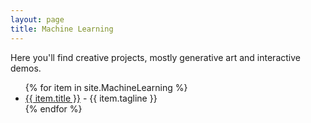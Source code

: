 ```yaml
---
layout: page
title: Machine Learning
---
```

Here you'll find creative projects, mostly generative art and interactive demos.

<ul>
  {% for item in site.MachineLearning %}
    <li>
      <a href="{{ item.url }}">{{ item.title }}</a>
      - {{ item.tagline }}
    </li>
  {% endfor %}
</ul>
